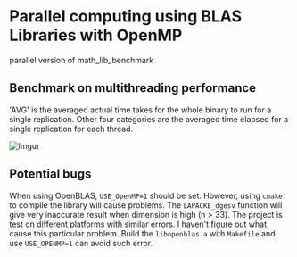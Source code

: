 # Parallel computing using BLAS Libraries with OpenMP 

parallel version of math_lib_benchmark

## Benchmark on multithreading performance

'AVG' is the averaged actual time takes for the whole binary to run for a single replication. Other four categories are the averaged time elapsed for a single replication for each thread.

![Imgur](https://imgur.com/SDHJCzD.jpeg)

## Potential bugs

When using OpenBLAS, `USE_OpenMP=1` should be set. However, using `cmake` to compile the library will cause problems. The `LAPACKE_dgesv` function will give very inaccurate result when dimension is high (n > 33). The project is test on different platforms with similar errors. I haven't figure out what cause this particular problem. Build the `libopenblas.a` with `Makefile` and use `USE_OPENMP=1` can avoid such error.

